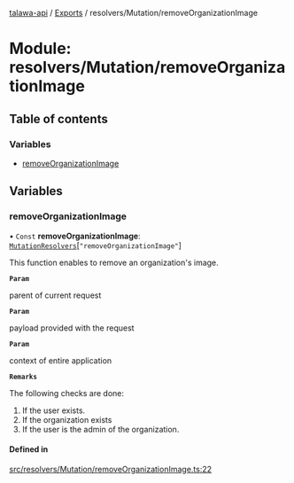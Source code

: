 [talawa-api](../README.md) / [Exports](../modules.md) / resolvers/Mutation/removeOrganizationImage

# Module: resolvers/Mutation/removeOrganizationImage

## Table of contents

### Variables

- [removeOrganizationImage](resolvers_Mutation_removeOrganizationImage.md#removeorganizationimage)

## Variables

### removeOrganizationImage

• `Const` **removeOrganizationImage**: [`MutationResolvers`](types_generatedGraphQLTypes.md#mutationresolvers)[``"removeOrganizationImage"``]

This function enables to remove an organization's image.

**`Param`**

parent of current request

**`Param`**

payload provided with the request

**`Param`**

context of entire application

**`Remarks`**

The following checks are done:
1. If the user exists.
2. If the organization exists
3. If the user is the admin of the organization.

#### Defined in

[src/resolvers/Mutation/removeOrganizationImage.ts:22](https://github.com/PalisadoesFoundation/talawa-api/blob/7fc03c3/src/resolvers/Mutation/removeOrganizationImage.ts#L22)
